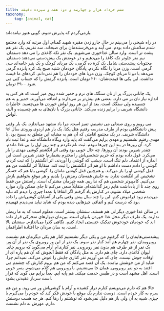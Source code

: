 ```yaml
---
title: ششم خرداد هزار و چهارصد و دو: هفت و سیزده دقیقه 
taxonomy:
    tag: [animal, cat]
---
```


بازمی‌گردم که پذیرش شوم. گویی هنوز نیامده‌اند.

در راه شیخی را می‌بینم در حال جارو زدن مقبره شهید گمنام. اول مرتبه که وارد مجتمع شدم سلامش داده بودم.
می آیند و می‌فرستندمان برای صبحانه. سه نفریم. یک نفر هم پشت تر است. وارد سالن غذاخوری می‌شویم. یک نفر تکه کاغذی را می دهد دستمان. نیم متر جلوتر تکه کاغذ را می‌دهیم و در عوضش یک پیش‌دستی می‌دهند دستمان. محتویات پیشدستی شامل یک کرهٔ ده گرمی، یک مربای کوچک و یک پنیر خامه‌ای سی گرمی است. وزن مربا را نگاه نکردم. پادگان خودمان شنبه صبح یک کره پانزده گرمی می‌دهد با دو تا مربای کوچک. وزن مربا های خودمان را هم نمی‌دانم. کره‌های ما قیمت نداشت. این یکی ها قیمت‌شان۲۶۰۰ تومان است. پانزده گرمش را که حساب کنی می شود ۳۹۰۰ تومان. 

یک جانانی بزرگ پر از نان سنگک های نرم و خمیر شده روی میز است که هر کس به اندازه نیاز نان بر می دارد. بعضی هم بیش‌تر بر می‌دارند و اضافه می‌آورند. خمیر و به هم چسبیده ولی سنگک است. بعد از این هر روز لواش خوردن ها می‌چسبد. خاطرات دانشگاه شریف را برایم زنده می‌کند. جانانی بزرگ با نان‌های به هم چسبیده و البته لواش.

می رویم و روی صندلی می نشینیم. تمیز است. مرا یاد مشهد می‌اندازد. یک بار وقتی پیش دانشگاهی بودم از طرف مدرسه رفتیم هتل یکتا. یک بار هم اردوی ورودی سال ۹۶ دانشگاه شریف. در یک مجتمع اقامتی که آن هم به مشابه این متعلق به بسیج بود. با مهدی رفتیم نشستیم و مهدی برایم می‌گفت که باید وارد وبگاه دانشگاه شد و غذا ثبت نام کرد. آن روزها در بند این چیزها نبودم. ثبت نام نکردم و چند روز اول را بی غذا ماندم. چقدر شیرین بودند آن روزها. چه حال خوبی بود وقتی اثر انگشتم گوشی مهدی را باز می‌کرد. قول داده بودم که حریم شخصی‌اش را محترم بشمارم! چقدر شیرین است این اندازه از اعتماد. دلم تنگ است. دیشب که گوشی را آوردند، اثر انگشتم را که ثبت کردم، گوشی را دادم دست داداشم تا او هم اثر انگشتش را ثبت کند. متقابلاً اثر انگشت من هم قفل گوشی او را باز می‌کند. و هم‌چنین قفل گوشی مامان را. گوشی بابا هم که حسگر تشخیص اثر انگشت ندارد. به جایش همه‌مان رمزش را بلدیم و هر موقع بخواهیم بازش می‌کنیم. کامپیوتر شخصی هم که نداریم. همه چیزمان مشترک است. راستش من فقط روی چند تا از یادداشت هایم رمز گذاشته‌ام. متقابلاً سعی می‌کنم تا جای ممکن وارد موارد شخصی میلاد نشوم. در کنارش یاد گرفتم اگر اتفاقا یا عمدا چیزی را دیدم که نباید می‌دیدم زود فراموش کنم. این را چند سال پیش وقتی یکی از آشنایان گوشی‌اش را داده بود که درست کنم و اتفاقی چیزهایی دیده بودم که شاید نباید می‌دیدم فهمیدم.

در سالن غذا خوری دیگرانی هم هستند. سنشان بیشتر است. معلوم است که به ما ربطی ندارند. یک طرف دیگر محل غذا خوردن بانوان است. بین‌مان دیوارهای متحرکی قرار داده اند که خودمان خودجوش تفکیک جنسیتی ایجاد کنیم. نگاهی گذرا می‌اندازم. سنشان بالا است. به سان مردان جا افتادهٔ اطرافمان.

پیشدستی‌هایمان را که گرفتیم من و یکی دیگر نشستیم کنار هم یکی دیگرمان هم نشست روبرویمان. نفر چهارم هم آمد کنار نفر سوم. یک نفر از این ور روبروی یک نفر از آن ور. یک نفر از هر طرف هم بدون نفر روبرویی. نفر کناری‌ام آرام می‌گوید که برویم چای. لیوان کاغذی دارد. چای هم دارد. نه مثل پادگان که فقط آبجوش که آن هم پاره ای از اوقات جوش نیست. چای که می آوریم نفر کناری جایش را عوض می‌کند. نمیدانم چرا. شاید از من خوشش نیامده. یک آن  قصد می‌کنم که من هم بروم کنارش که چشمم می افتند به دو نفر روبرویی. همان جا می‌نشینم. با روبرویی هم کلام می‌شوم. پسر خوبی است. اهل مشهد است و در طبس خدمت میکند. هم پایه ایم. بعداً برایم می گوید که قرار است سرباز عقیدتی بشود.

حالا هم که دارم می‌نویسم کنارم دراز کشیده و آرام با گوشی‌اش ور می رود. و من هم سرم به کار خودم است. دوست ندارم یک موقع با خودش فکر کند که خودم را می‌گیرم یا چیزی شبیه به آن ولی باز هم دلیل نمی‌شود که نوشتنم را رها کنم. هر چه هست دوستش دارم. مهرش به دلم نشست.